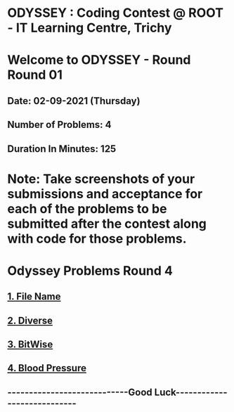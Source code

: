 # ODYSSEY : Coding Contest @ ROOT - IT Learning Centre, Trichy
# Welcome to ODYSSEY - Round Round 01
## Date: 02-09-2021 (Thursday)
## Number of Problems:  4
## Duration In Minutes:  125

# Note: Take screenshots of your submissions and acceptance for each of the problems to be submitted after the contest along with code for those problems.

# Odyssey Problems Round  4

## [1. File Name](https://codeforces.com/contest/978/problem/B)

## [2. Diverse](https://codeforces.com/contest/988/problem/A)

## [3. BitWise](https://atcoder.jp/contests/abc213/tasks/abc213_a)

## [4. Blood Pressure](https://atcoder.jp/contests/abc211/tasks/abc211_a)


## ----------------------------Good Luck----------------------------
